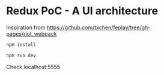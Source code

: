 # Redux PoC - A UI architecture

Inspiration from https://github.com/txchen/feplay/tree/gh-pages/riot_webpack

```bash
npm install

npm run dev
```
Check localhost:5555
